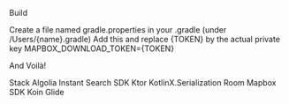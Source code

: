 Build

Create a file named gradle.properties in your .gradle (under /Users/{name}.gradle)
Add this and replace {TOKEN} by the actual private key MAPBOX_DOWNLOAD_TOKEN={TOKEN}

And Voilà!

Stack Algolia Instant Search SDK Ktor KotlinX.Serialization Room Mapbox SDK Koin Glide